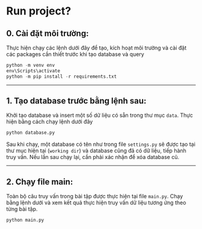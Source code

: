 # Run project?
## 0. Cài đặt môi trường:
Thực hiện chạy các lệnh dưới đây để tạo, kích hoạt môi trường và cài đặt các packages cần thiết trước khi tạo database và query
```python
python -m venv env
env\Scripts\activate
python -m pip install -r requirements.txt
```
***
## 1. Tạo database trước bằng lệnh sau:
Khởi tạo database và insert một số dữ liệu có sẵn trong thư mục `data`. Thực hiện bằng cách chạy lệnh dưới đây
```python
python database.py
```
Sau khi chạy, một database có tên như trong file `settings.py` sẽ được tạo tại thư mục hiện tại (`working dir`) và database cũng đã có dữ liệu, tiếp hành truy vấn. Nếu lần sau chạy lại, cần phải xác nhận để xóa database cũ.
***
## 2. Chạy file main:
Toàn bộ câu truy vấn trong bài tập được thực hiện tại file `main.py`. Chạy bằng lệnh dưới và xem kết quả thực hiện truy vấn dữ liệu tương ứng theo từng bài tập.
```python
python main.py
```
